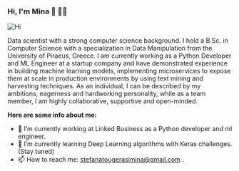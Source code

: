 ### Hi, I'm Mina 👋 :woman_technologist: 


![Hi](https://user-images.githubusercontent.com/63111398/273709741-be24f129-1312-4249-9954-87283aa9214b.png)

Data scientist with a strong computer science background. I hold a B.Sc. in Computer Science with a
specialization in Data Manipulation from the University of Piraeus, Greece. I am currently working as a
Python Developer and ML Engineer at a startup company and have demonstrated experience in building
machine learning models, implementing microservices to expose them at scale in production
environments by using text mining and harvesting techniques. As an individual, I can be described by my
ambitions, eagerness and hardworking personality, while as a team member, I am highly collaborative,
supportive and open-minded.

**Here are some info about me:**

- 🔭 I’m currently working at Linked Business as a Python developer and ml engineer.
- 🌱 I’m currently learning Deep Learning algorithms with Keras challenges. (Stay tuned)
- 📫 How to reach me: stefanatougerasimina@gmail.com .
  
<!--
**StefanatouGerasimina/StefanatouGerasimina** is a ✨ _special_ ✨ repository because its `README.md` (this file) appears on your GitHub profile.

Here are some ideas to get you started:

- 🔭 I’m currently working on ...
- 🌱 I’m currently learning ...
- 👯 I’m looking to collaborate on ...
- 🤔 I’m looking for help with ...
- 💬 Ask me about ...
- 📫 How to reach me: ...
- 😄 Pronouns: ...
- ⚡ Fun fact: ...
-->
